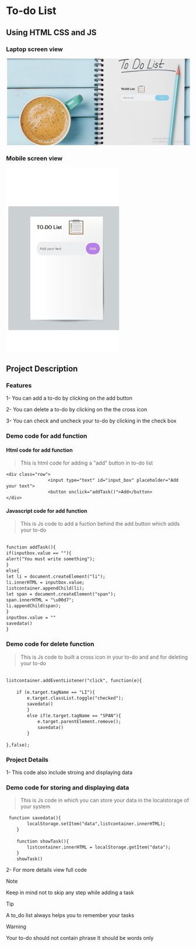 # To-do List

## Using HTML CSS and JS

### Laptop screen view

![Alt](demo1_page.JPG "Demo Page")

### Mobile screen view

![Alt](demo2_page.JPG "Demo Page")

## Project Description

### Features

1- You can add a to-do by clicking on the add button

2- You can delete a to-do by clicking on the the cross icon

3- You can check and uncheck your to-do by clicking in the check box

### Demo code for add function

#### Html code for add function

> This is html code for adding a "add" button in to-do list

```
<div class="row">
                <input type="text" id="input_box" placeholder="Add your text">
                <button onclick="addTask()">Add</button>
</div>
```

#### Javascript code for add function

> This is Js code to add a fuction behind the add button which adds your to-do

```

function addTask(){
if(inputbox.value == ""){
alert("You must write something");
}
else{
let li = document.createElement("li");
li.innerHTML = inputbox.value;
listcontainer.appendChild(li);
let span = document.createElement("span");
span.innerHTML = "\u00d7";
li.appendChild(span);
}
inputbox.value = ""
savedata()
}

```

### Demo code for delete function

> This is Js code to built a cross icon in your to-do and and for deleting your to-do

```

listcontainer.addEventListener("click", function(e){

    if (e.target.tagName == "LI"){
        e.target.classList.toggle("checked");
        savedata()
        }
        else if(e.target.tagName == "SPAN"){
            e.target.parentElement.remove();
            savedata()
        }

},false);

```

### Project Details

1- This code also include stroing and displaying data

### Demo code for storing and displaying data

> This is Js code in which you can store your data in the localstorage of your system

```
 function savedata(){
        localStorage.setItem("data",listcontainer.innerHTML);
    }

    function showTask(){
        listcontainer.innerHTML = localStorage.getItem("data");
    }
    showTask()
```

2- For more details view full code

> [!NOTE]
> Keep in mind not to skip any step while adding a task

> [!TIP]
> A to_do list always helps you to remember your tasks

> [!WARNING]
> Your to-do should not contain phrase
> It should be words only

